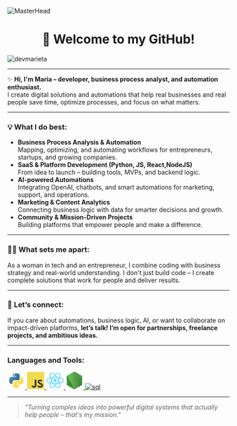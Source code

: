 ![MasterHead](https://cdn.weasyl.com/~fluffkevlar/submissions/30165/efb64790c6059bf9f32f9922bdfd36fad18bdd135aff5f67e99a7f0f29749042/fluffkevlar-starfield-gif.gif)

<h1 align="center">👋 Welcome to my GitHub!</h1>

<p align="left">
  <img src="https://komarev.com/ghpvc/?username=devmarieta&label=Profile%20views&color=0e75b6&style=flat" alt="devmarieta" />
</p>

---

✨ **Hi, I'm Maria – developer, business process analyst, and automation enthusiast.**  
I create digital solutions and automations that help real businesses and real people save time, optimize processes, and focus on what matters.

---

### 💡 **What I do best:**

- **Business Process Analysis & Automation**  
  Mapping, optimizing, and automating workflows for entrepreneurs, startups, and growing companies.
- **SaaS & Platform Development (Python, JS, React,NodeJS)**  
  From idea to launch – building tools, MVPs, and backend logic.
- **AI-powered Automations**  
  Integrating OpenAI, chatbots, and smart automations for marketing, support, and operations.
- **Marketing & Content Analytics**  
  Connecting business logic with data for smarter decisions and growth.
- **Community & Mission-Driven Projects**  
  Building platforms that empower people and make a difference.
---

### 👩‍💻 **What sets me apart:**
As a woman in tech and an entrepreneur, I combine coding with business strategy and real-world understanding. I don't just build code – I create complete solutions that work for people and deliver results.

---

### 🌟 **Let’s connect:**
If you care about automations, business logic, AI, or want to collaborate on impact-driven platforms, **let’s talk! I’m open for partnerships, freelance projects, and ambitious ideas.**

---

<h3 align="left">Languages and Tools:</h3>
<p align="left">
  <a href="https://www.python.org" target="_blank" rel="noreferrer">
    <img src="https://raw.githubusercontent.com/devicons/devicon/master/icons/python/python-original.svg" alt="python" width="40" height="40"/>
  </a>
  <a href="https://developer.mozilla.org/en-US/docs/Web/JavaScript" target="_blank" rel="noreferrer">
    <img src="https://raw.githubusercontent.com/devicons/devicon/master/icons/javascript/javascript-original.svg" alt="javascript" width="40" height="40"/>
  </a>
  <a href="https://react.dev/" target="_blank" rel="noreferrer">
    <img src="https://raw.githubusercontent.com/devicons/devicon/master/icons/react/react-original.svg" alt="react" width="40" height="40"/>
  </a>
  <a href="https://nodejs.org/" target="_blank" rel="noreferrer">
    <img src="https://raw.githubusercontent.com/devicons/devicon/master/icons/nodejs/nodejs-original.svg" alt="nodejs" width="40" height="40"/>
  </a>
  <a href="https://www.microsoft.com/en-us/sql-server" target="_blank" rel="noreferrer">
    <img src="https://cdn.jsdelivr.net/gh/devicons/devicon/icons/mysql/mysql-original.svg" alt="sql" width="40" height="40"/>
  </a>
</p>

---

> _"Turning complex ideas into powerful digital systems that actually help people – that's my mission."_



